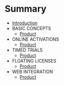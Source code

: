 # Summary

* [Introduction](/README.md)
* BASIC CONCEPTS
  * [Product](/basic-concepts/products.md)
* ONLINE ACTIVATIONS
  * [Product](/basic-concepts/products.md)
* TIMED TRIALS
  * [Product](/basic-concepts/products.md)
* FLOATING LICENSES
  * [Product](/basic-concepts/products.md)
* WEB INTEGRATION
  * [Product](/web-integration/products.md)

